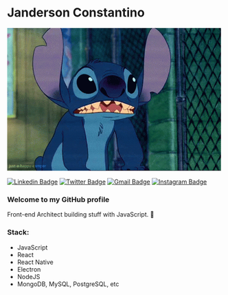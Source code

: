 # Janderson Constantino

[![](https://github.com/JandersonConstantino/JandersonConstantino/blob/master/hi.gif)]()

[![Linkedin Badge](https://img.shields.io/badge/-LinkedIn-blue?style=flat-square&logo=Linkedin&logoColor=white&link=https://www.linkedin.com/in/jandersonconstantino/)](https://www.linkedin.com/in/jandersonconstantino/)
[![Twitter Badge](https://img.shields.io/badge/-Twitter-1ca0f1?style=flat-square&labelColor=1ca0f1&logo=twitter&logoColor=white&link=https://twitter.com/jandconstantino)](https://twitter.com/jandconstantino)
[![Gmail Badge](https://img.shields.io/badge/-Gmail-c14438?style=flat-square&logo=Gmail&logoColor=white&link=mailto:jandersonconstantino@gmail.com)](mailto:jandersonconstantino@gmail.com)
[![Instagram Badge](https://img.shields.io/badge/-Instagram-000000?style=flat-square&labelColor=000&logo=instagram&logoColor=white&link=https://www.instagram.com/jandersonconstantino/)](https://www.instagram.com/jandersonconstantino/)

### Welcome to my GitHub profile

Front-end Architect building stuff with JavaScript. :rocket:

### Stack:
- JavaScript
- React
- React Native
- Electron
- NodeJS
- MongoDB, MySQL, PostgreSQL, etc

<!--
**JandersonConstantino/JandersonConstantino** is a ✨ _special_ ✨ repository because its `README.md` (this file) appears on your GitHub profile.

Here are some ideas to get you started:

- 🔭 I’m currently working on ...
- 🌱 I’m currently learning ...
- 👯 I’m looking to collaborate on ...
- 🤔 I’m looking for help with ...
- 💬 Ask me about ...
- 📫 How to reach me: ...
- 😄 Pronouns: ...
- ⚡ Fun fact: ...
-->
